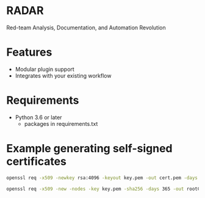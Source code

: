 # RADAR
Red-team Analysis, Documentation, and Automation Revolution

# Features
* Modular plugin support
* Integrates with your existing workflow

# Requirements
* Python 3.6 or later
    * packages in requirements.txt
    
# Example generating self-signed certificates
```bash
openssl req -x509 -newkey rsa:4096 -keyout key.pem -out cert.pem -days 365 -extensions v3_req
```
```bash
openssl req -x509 -new -nodes -key key.pem -sha256 -days 365 -out rootCA.crt
```